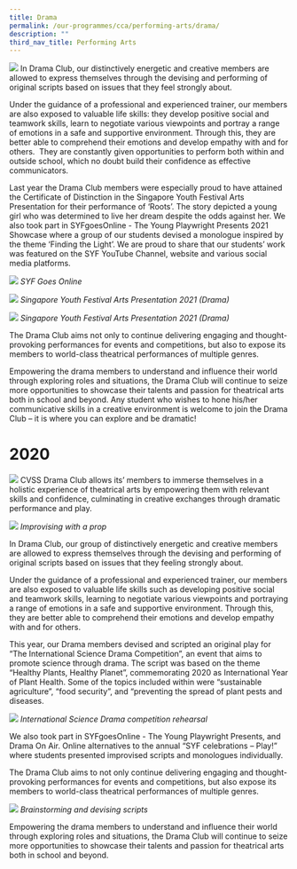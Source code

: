 ```yaml
---
title: Drama
permalink: /our-programmes/cca/performing-arts/drama/
description: ""
third_nav_title: Performing Arts
---
```

![](/images/001_CVSS%20Drama%202021.jpg)
In Drama Club, our distinctively energetic and creative members are allowed to express themselves through the devising and performing of original scripts based on issues that they feel strongly about.

Under the guidance of a professional and experienced trainer, our members are also exposed to valuable life skills: they develop positive social and teamwork skills, learn to negotiate various viewpoints and portray a range of emotions in a safe and supportive environment. Through this, they are better able to comprehend their emotions and develop empathy with and for others.  They are constantly given opportunities to perform both within and outside school, which no doubt build their confidence as effective communicators.

Last year the Drama Club members were especially proud to have attained the Certificate of Distinction in the Singapore Youth Festival Arts Presentation for their performance of ‘Roots’. The story depicted a young girl who was determined to live her dream despite the odds against her. We also took part in SYFgoesOnline - The Young Playwright Presents 2021 Showcase where a group of our students devised a monologue inspired by the theme ‘Finding the Light’. We are proud to share that our students’ work was featured on the SYF YouTube Channel, website and various social media platforms.

![](/images/DRAMA1.jpg)
*SYF Goes Online*

![](/images/DRAMA2.jpg)
*Singapore Youth Festival Arts Presentation 2021 (Drama)*

![](/images/DRAMA3.jpg)
*Singapore Youth Festival Arts Presentation 2021 (Drama)*

The Drama Club aims not only to continue delivering engaging and thought-provoking performances for events and competitions, but also to expose its members to world-class theatrical performances of multiple genres.  

Empowering the drama members to understand and influence their world through exploring roles and situations, the Drama Club will continue to seize more opportunities to showcase their talents and passion for theatrical arts both in school and beyond. Any student who wishes to hone his/her communicative skills in a creative environment is welcome to join the Drama Club – it is where you can explore and be dramatic!

# 2020
![](/images/drama2019.jpg)
CVSS Drama Club allows its’ members to immerse themselves in a holistic experience of theatrical arts by empowering them with relevant skills and confidence, culminating in creative exchanges through dramatic performance and play.

![](/images/Improvising%20with%20a%20prop1.jpg)
*Improvising with a prop*

In Drama Club, our group of distinctively energetic and creative members are allowed to express themselves through the devising and performing of original scripts based on issues that they feeling strongly about.

Under the guidance of a professional and experienced trainer, our members are also exposed to valuable life skills such as developing positive social and teamwork skills, learning to negotiate various viewpoints and portraying a range of emotions in a safe and supportive environment. Through this, they are better able to comprehend their emotions and develop empathy with and for others.  

This year, our Drama members devised and scripted an original play for “The International Science Drama Competition”, an event that aims to promote science through drama. The script was based on the theme “Healthy Plants, Healthy Planet”, commemorating 2020 as International Year of Plant Health. Some of the topics included within were “sustainable agriculture”, “food security”, and “preventing the spread of plant pests and diseases.

![](/images/International%20science%20drama%20competition%20rehearsal.jpg)
*International Science Drama competition rehearsal*

We also took part in SYFgoesOnline - The Young Playwright Presents, and Drama On Air. Online alternatives to the annual “SYF celebrations – Play!” where students presented improvised scripts and monologues individually.

The Drama Club aims to not only continue delivering engaging and thought-provoking performances for events and competitions, but also expose its members to world-class theatrical performances of multiple genres.

![](/images/Brainstorming%20and%20devising%20scripts.jpg)
*Brainstorming and devising scripts*

Empowering the drama members to understand and influence their world through exploring roles and situations, the Drama Club will continue to seize more opportunities to showcase their talents and passion for theatrical arts both in school and beyond.